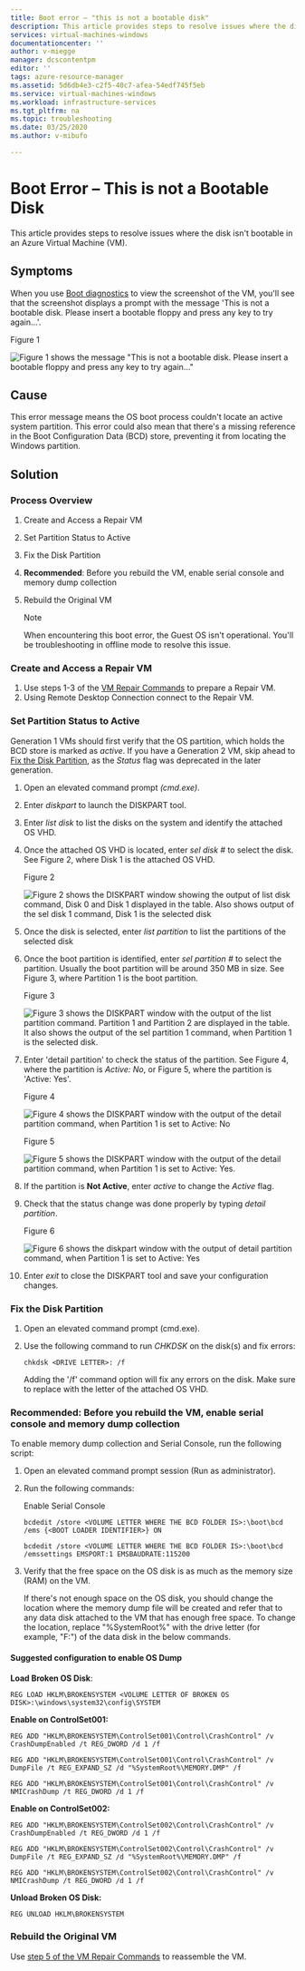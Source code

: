 ```yaml
---
title: Boot error – "this is not a bootable disk"
description: This article provides steps to resolve issues where the disk isn't bootable in an Azure Virtual Machine
services: virtual-machines-windows
documentationcenter: ''
author: v-miegge
manager: dcscontentpm
editor: ''
tags: azure-resource-manager
ms.assetid: 5d6db4e3-c2f5-40c7-afea-54edf745f5eb
ms.service: virtual-machines-windows
ms.workload: infrastructure-services
ms.tgt_pltfrm: na
ms.topic: troubleshooting
ms.date: 03/25/2020
ms.author: v-mibufo

---
```


# Boot Error – This is not a Bootable Disk

This article provides steps to resolve issues where the disk isn't bootable in an Azure Virtual Machine (VM).

## Symptoms

When you use [Boot diagnostics](https://docs.microsoft.com/azure/virtual-machines/troubleshooting/boot-diagnostics) to view the screenshot of the VM, you'll see that the screenshot displays a prompt with the message 'This is not a bootable disk. Please insert a bootable floppy and press any key to try again...'.

   Figure 1

   ![Figure 1 shows the message *"This is not a bootable disk. Please insert a bootable floppy and press any key to try again..."*](media/troubleshoot-guide-not-bootable-disk/1.jpg)

## Cause

This error message means the OS boot process couldn't locate an active system partition. This error could also mean that there's a missing reference in the Boot Configuration Data (BCD) store, preventing it from locating the Windows partition.

## Solution

### Process Overview

1. Create and Access a Repair VM
2. Set Partition Status to Active
3. Fix the Disk Partition
4. **Recommended**: Before you rebuild the VM, enable serial console and memory dump collection
5. Rebuild the Original VM

   > [!NOTE]
   > When encountering this boot error, the Guest OS isn't operational. You'll be troubleshooting in offline mode to resolve this issue.

### Create and Access a Repair VM

1. Use steps 1-3 of the [VM Repair Commands](https://docs.microsoft.com/azure/virtual-machines/troubleshooting/repair-windows-vm-using-azure-virtual-machine-repair-commands) to prepare a Repair VM.
2. Using Remote Desktop Connection connect to the Repair VM.

### Set Partition Status to Active

Generation 1 VMs should first verify that the OS partition, which holds the BCD store is marked as *active*. If you have a Generation 2 VM, skip ahead to [Fix the Disk Partition](#fix-the-disk-partition), as the *Status* flag was deprecated in the later generation.

1. Open an elevated command prompt *(cmd.exe)*.
2. Enter *diskpart* to launch the DISKPART tool.
3. Enter *list disk* to list the disks on the system and identify the attached OS VHD.
4. Once the attached OS VHD is located, enter *sel disk #* to select the disk.  See Figure 2, where Disk 1 is the attached OS VHD.

   Figure 2

   ![Figure 2 shows the *DISKPART* window showing the output of list disk command, Disk 0 and Disk 1 displayed in the table.  Also shows output of the sel disk 1 command, Disk 1 is the selected disk](media/troubleshoot-guide-not-bootable-disk/2.jpg)

5. Once the disk is selected, enter *list partition* to list the partitions of the selected disk
6. Once the boot partition is identified, enter *sel partition #* to select the partition.  Usually the boot partition will be around 350 MB in size.  See Figure 3, where Partition 1 is the boot partition.

   Figure 3

   ![Figure 3 shows the *DISKPART* window with the output of the *list partition* command. Partition 1 and Partition 2 are displayed in the table. It also shows the output of the *sel partition 1* command, when Partition 1 is the selected disk.](media/troubleshoot-guide-not-bootable-disk/3.jpg)

7. Enter 'detail partition' to check the status of the partition. See Figure 4, where the partition is *Active: No*, or Figure 5, where the partition is 'Active: Yes'.

   Figure 4

   ![Figure 4 shows the *DISKPART* window with the output of the *detail partition* command, when Partition 1 is set to *Active: No*](media/troubleshoot-guide-not-bootable-disk/4.jpg)

   Figure 5

   ![Figure 5 shows the *DISKPART* window with the output of the *detail partition* command, when Partition 1 is set to *Active:  Yes*.](media/troubleshoot-guide-not-bootable-disk/5.jpg)

8. If the partition is **Not Active**, enter *active* to change the *Active* flag.
9. Check that the status change was done properly by typing *detail partition*.

   Figure 6

   ![Figure 6 shows the diskpart window with the output of *detail partition* command, when Partition 1 is set to *Active: Yes*](media/troubleshoot-guide-not-bootable-disk/6.jpg)

10. Enter *exit* to close the DISKPART tool and save your configuration changes.

### Fix the Disk Partition

1. Open an elevated command prompt (cmd.exe).
2. Use the following command to run *CHKDSK* on the disk(s) and fix errors:

   `chkdsk <DRIVE LETTER>: /f`

   Adding the '/f' command option will fix any errors on the disk. Make 
sure to replace <DRIVE LETTER> with the letter of the attached OS VHD.

### Recommended: Before you rebuild the VM, enable serial console and memory dump collection

To enable memory dump collection and Serial Console, run the following script:

1. Open an elevated command prompt session (Run as administrator).
2. Run the following commands:

   Enable Serial Console

   `bcdedit /store <VOLUME LETTER WHERE THE BCD FOLDER IS>:\boot\bcd /ems {<BOOT LOADER IDENTIFIER>} ON`

   `bcdedit /store <VOLUME LETTER WHERE THE BCD FOLDER IS>:\boot\bcd /emssettings EMSPORT:1 EMSBAUDRATE:115200`

3. Verify that the free space on the OS disk is as much as the memory size (RAM) on the VM.

   If there's not enough space on the OS disk, you should change the location where the memory dump file will be created and refer that to any data disk attached to the VM that has enough free space. To change the location, replace "%SystemRoot%" with the drive letter (for example, "F:") of the data disk in the below commands.

#### Suggested configuration to enable OS Dump

**Load Broken OS Disk**:

`REG LOAD HKLM\BROKENSYSTEM <VOLUME LETTER OF BROKEN OS DISK>:\windows\system32\config\SYSTEM`

**Enable on ControlSet001:**

`REG ADD "HKLM\BROKENSYSTEM\ControlSet001\Control\CrashControl" /v CrashDumpEnabled /t REG_DWORD /d 1 /f`

`REG ADD "HKLM\BROKENSYSTEM\ControlSet001\Control\CrashControl" /v DumpFile /t REG_EXPAND_SZ /d "%SystemRoot%\MEMORY.DMP" /f`

`REG ADD "HKLM\BROKENSYSTEM\ControlSet001\Control\CrashControl" /v NMICrashDump /t REG_DWORD /d 1 /f`

**Enable on ControlSet002:**

`REG ADD "HKLM\BROKENSYSTEM\ControlSet002\Control\CrashControl" /v CrashDumpEnabled /t REG_DWORD /d 1 /f`

`REG ADD "HKLM\BROKENSYSTEM\ControlSet002\Control\CrashControl" /v DumpFile /t REG_EXPAND_SZ /d "%SystemRoot%\MEMORY.DMP" /f`

`REG ADD "HKLM\BROKENSYSTEM\ControlSet002\Control\CrashControl" /v NMICrashDump /t REG_DWORD /d 1 /f`

**Unload Broken OS Disk:**

`REG UNLOAD HKLM\BROKENSYSTEM`

### Rebuild the Original VM

Use [step 5 of the VM Repair Commands](https://docs.microsoft.com/azure/virtual-machines/troubleshooting/repair-windows-vm-using-azure-virtual-machine-repair-commands#repair-process-example) to reassemble the VM.

